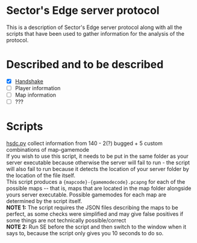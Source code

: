 # Sector's Edge server protocol
This is a description of Sector's Edge server protocol along with all the scripts that have been used to gather
information for the analysis of the protocol.

# Described and to be described
- [x] [Handshake](handshake.md)
- [ ] Player information
- [ ] Map information
- [ ] ???

# Scripts
[hsdc.py](scripts/hsdc.py) collect information from 140 - 2(?) bugged + 5 custom combinations of map-gamemode  
If you wish to use this script, it needs to be put in the same folder as your server executable because otherwise the server will fail to run - the script will also fail to run because it detects the location of your server folder by the location of the file itself.  
This script produces a `{mapcode}-{gamemodecode}.pcapng` for each of the possible maps -- that is, maps that are located in the map folder alongside yours server executable. Possible gamemodes for each map are determined by the script itself.  
**NOTE 1:** The script requires the JSON files describing the maps to be perfect, as some checks were simplified and may give false positives if some things are not technically possible/correct  
**NOTE 2:** Run SE before the script and then switch to the window when it says to, because the script only gives you 10 seconds to do so.
